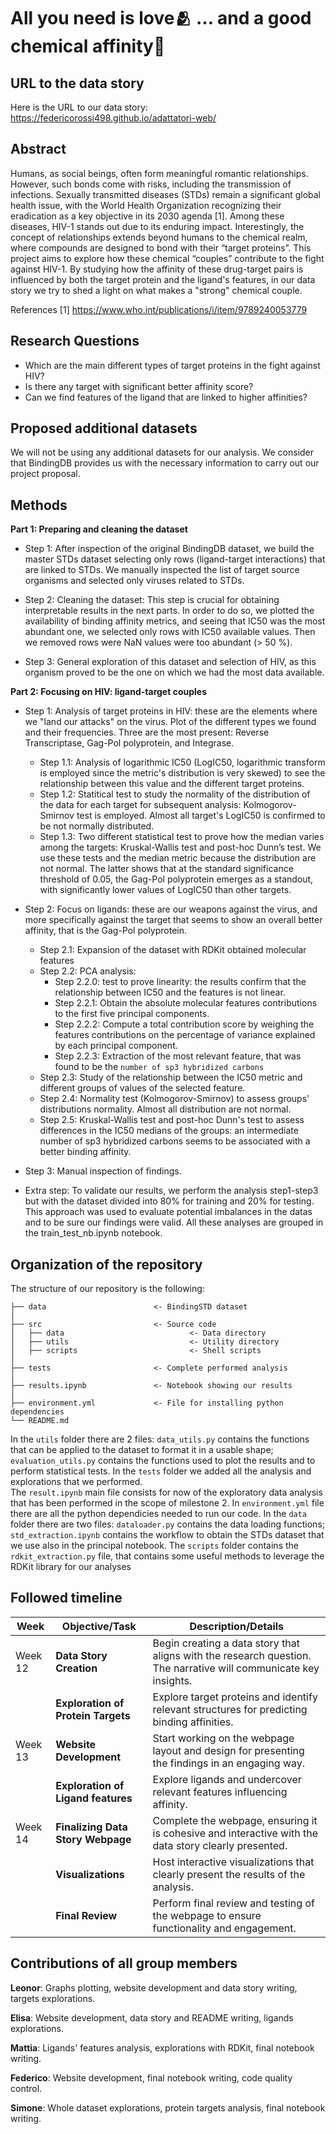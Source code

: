 # All you need is love🫂 … and a good chemical affinity🧪

## URL to the data story

Here is the URL to our data story: https://federicorossi498.github.io/adattatori-web/

## Abstract
Humans, as social beings, often form meaningful romantic relationships. However, such bonds come with risks, including the transmission of infections. Sexually transmitted diseases (STDs) remain a significant global health issue, with the World Health Organization recognizing their eradication as a key objective in its 2030 agenda [1]. Among these diseases, HIV-1 stands out due to its enduring impact.
Interestingly, the concept of relationships extends beyond humans to the chemical realm, where compounds are designed to bond with their “target proteins”. This project aims to explore how these chemical “couples” contribute to the fight against HIV-1. By studying how the affinity of these drug-target pairs is influenced by both the target protein and the ligand's features, in our data story we try to shed a light on what makes a "strong" chemical couple.

References
[1] https://www.who.int/publications/i/item/9789240053779


## Research Questions
- Which are the main different types of target proteins in the fight against HIV?
- Is there any target with significant better affinity score?
- Can we find features of the ligand that are linked to higher affinities?

## Proposed additional datasets

We will not be using any additional datasets for our analysis. We consider that BindingDB provides us with the necessary information to carry out our project proposal.


## Methods

**Part 1: Preparing and cleaning the dataset** 

- Step 1: After inspection of the original BindingDB dataset, we build the master STDs dataset selecting only rows (ligand-target interactions) that are linked to STDs. We manually inspected the list of target source organisms and selected only viruses related to STDs. 

- Step 2: Cleaning the dataset: This step is crucial for obtaining interpretable results in the next parts. In order to do so, we plotted the availability of binding affinity metrics, and seeing that IC50 was the most abundant one, we selected only rows with IC50 available values. Then we removed rows were NaN values were too abundant (> 50 %).

- Step 3: General exploration of this dataset and selection of HIV, as this organism proved to be the one on which we had the most data available.

**Part 2: Focusing on HIV: ligand-target couples**

- Step 1: Analysis of target proteins in HIV: these are the elements where we "land our attacks" on the virus. Plot of the different types we found and their frequencies. Three are the most present: Reverse Transcriptase, Gag-Pol polyprotein, and Integrase.
    - Step 1.1: Analysis of logarithmic IC50 (LogIC50, logarithmic transform is employed since the metric's distribution is very skewed) to see the relationship between this value and the different target proteins.
    - Step 1.2: Statitical test to study the normality of the distribution of the data for each target for subsequent analysis: Kolmogorov-Smirnov test is employed. Almost all target's LogIC50 is confirmed to be not normally distributed.
    - Step 1.3: Two different statistical test to prove how the median varies among the targets: Kruskal-Wallis test and post-hoc Dunn’s test. We use these tests and the median metric because the distribution are not normal. The latter shows that at the standard significance threshold of 0.05, the Gag-Pol polyprotein emerges as a standout, with significantly lower values of LogIC50 than other targets.

- Step 2: Focus on ligands: these are our weapons against the virus, and more specifically against the target that seems to show an overall better affinity, that is the Gag-Pol polyprotein.
    - Step 2.1: Expansion of the dataset with RDKit obtained molecular features
    - Step 2.2: PCA analysis:
        - Step 2.2.0: test to prove linearity: the results confirm that the relationship between IC50 and the features is not linear.
        - Step 2.2.1: Obtain the absolute molecular features contributions to the first five principal components.
        - Step 2.2.2: Compute a total contribution score by weighing the features contributions on the percentage of variance explained by each principal component.
        - Step 2.2.3: Extraction of the most relevant feature, that was found to be the `number of sp3 hybridized carbons`
    - Step 2.3: Study of the relationship between the IC50 metric and different groups of values of the selected feature.
    - Step 2.4: Normality test (Kolmogorov-Smirnov) to assess groups' distributions normality. Almost all distribution are not normal.
    - Step 2.5: Kruskal-Wallis test and post-hoc Dunn's test to assess differences in the IC50 medians of the groups: an intermediate number of sp3 hybridized carbons seems to be associated with a better binding affinity.
 
- Step 3: Manual inspection of findings.

- Extra step: To validate our results, we perform the analysis step1-step3 but with the dataset divided into 80% for training and 20% for testing. This approach was used to evaluate potential imbalances in the datas and to be sure our findings were valid. All these analyses are grouped in the train_test_nb.ipynb notebook.

## Organization of the repository
The structure of our repository is the following:
```
├── data                        <- BindingSTD dataset
│
├── src                         <- Source code
│   ├── data                            <- Data directory
│   ├── utils                           <- Utility directory
│   ├── scripts                         <- Shell scripts
│
├── tests                       <- Complete performed analysis
│
├── results.ipynb               <- Notebook showing our results
│
├── environment.yml             <- File for installing python dependencies
└── README.md
```
In the `utils` folder there are 2 files: `data_utils.py` contains the functions that can be applied to the dataset to format it in a usable shape; `evaluation_utils.py` contains the functions used to plot the results and to perform statistical tests.
In the `tests` folder we added all the analysis and explorations that we performed.  
The `result.ipynb` main file consists for now of the exploratory data analysis that has been performed in the scope of milestone 2.
In `environment.yml` file there are all the python dependicies needed to run our code. In the `data` folder there are two files: `dataloader.py` contains the data loading functions; `std_extraction.ipynb` contains the workflow to obtain the STDs dataset that we use also in the principal notebook. The `scripts` folder contains the `rdkit_extraction.py` file, that contains some useful methods to leverage the RDKit library for our analyses

## Followed timeline 

| Week  | Objective/Task                                                                                           | Description/Details                                                                                      |
|-------|----------------------------------------------------------------------------------------------------------|----------------------------------------------------------------------------------------------------------|
| Week 12 |**Data Story Creation**                                                                                 | Begin creating a data story that aligns with the research question. The narrative will communicate key insights. |
|       | **Exploration of Protein Targets**                                                                  | Explore target proteins and identify relevant structures for predicting binding affinities. |
| Week 13 | **Website Development**                                                                                  | Start working on the webpage layout and design for presenting the findings in an engaging way. |
|       | **Exploration of Ligand features**                                                                  | Explore ligands and undercover relevant features influencing affinity. |
| Week 14 | **Finalizing Data Story Webpage**                                                                         | Complete the webpage, ensuring it is cohesive and interactive with the data story clearly presented. |
|       | **Visualizations**                                                                                        | Host interactive visualizations that clearly present the results of the analysis. |
|       | **Final Review**                                                                                         | Perform final review and testing of the webpage to ensure functionality and engagement. |

## Contributions of all group members

**Leonor**: Graphs plotting, website development and data story writing, targets explorations.

**Elisa**: Website development, data story and README writing, ligands explorations.

**Mattia**: Ligands' features analysis, explorations with RDKit, final notebook writing.

**Federico**: Website development, final notebook writing, code quality control.

**Simone**: Whole dataset explorations, protein targets analysis, final notebook writing.



